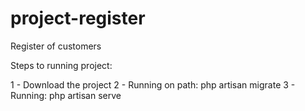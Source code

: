 # project-register
Register of customers


Steps to running project:

1 - Download the project
2 - Running on path: php artisan migrate
3 - Running: php artisan serve

